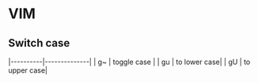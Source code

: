 VIM
===

Switch case
-----------

|----------|--------------|
| g~<move> | toggle case  |
| gu<move> | to lower case|
| gU<move> | to upper case|
